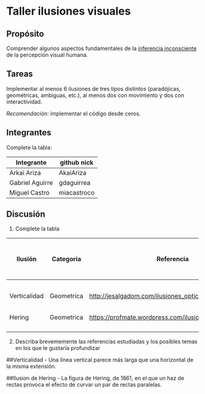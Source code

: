 # Taller ilusiones visuales

## Propósito

Comprender algunos aspectos fundamentales de la [inferencia inconsciente](https://github.com/VisualComputing/Cognitive) de la percepción visual humana.

## Tareas

Implementar al menos 6 ilusiones de tres tipos distintos (paradójicas, geométricas, ambiguas, etc.), al menos dos con movimiento y dos con interactividad.

*Recomendación:* implementar el código desde ceros.

## Integrantes

Complete la tabla:

| Integrante     | github nick |
|----------------|-------------|
|Arkai Ariza     | AkaiAriza   |
|Gabriel Aguirre | gdaguirrea  |
|Miguel Castro   | miacastroco |

## Discusión

1. Complete la tabla

| Ilusión    | Categoria | Referencia                                            | Tipo de interactividad (si aplica)     | URL código base (si aplica) |
|------------|-----------|-------------------------------------------------------|----------------------------------------|-----------------------------|
|Verticalidad|Geometrica |http://jesalgadom.com/ilusiones_opticas/geometricas.php|Click para observar cambio de posicion. |           NA                |
|Hering      |Geometrica |https://profmate.wordpress.com/ilusiones-opticas/      |            NA                          |           NA                |
|            |           |                                                       |                                        |                             |
|            |           |                                                       |                                        |                             |
|            |           |                                                       |                                        |                             |
|            |           |                                                       |                                        |                             |

2. Describa brevememente las referencias estudiadas y los posibles temas en los que le gustaría profundizar

##Verticalidad - Una línea vertical parece más larga que una horizontal de la misma extensión.

##Ilusion de Hering - La  figura de Hering, de 1861, en el que un haz de rectas provoca el efecto de curvar un par de rectas paralelas.
